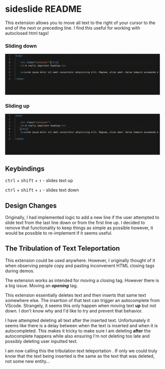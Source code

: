# sideslide README

This extension allows you to move all text to the right of your cursor to the end of the next or preceding line. I find this useful for working with autoclosed html tags!

### Sliding down
![Example of sliding text down](https://github.com/MaxraySavage/sideslide/blob/main/images/slidedown.gif?raw=true)

### Sliding up
![Example of sliding text up](https://github.com/MaxraySavage/sideslide/blob/main/images/slideup.gif?raw=true)

## Keybindings

<kbd>ctrl</kbd> + <kbd>shift</kbd> + <kbd>&#8593;</kbd> - slides text up

<kbd>ctrl</kbd> + <kbd>shift</kbd> + <kbd>&#8595;</kbd> - slides text down

## Design Changes
Originally, I had implemented logic to add a new line if the user attempted to slide text from the last line down or from the first line up. I decided to remove that functionality to keep things as simple as possible however, it would be possible to re-implement if it seems useful.

## The Tribulation of Text Teleportation
This extension could be used anywhere. However, I originally thought of it when observing people copy and pasting inconvenent HTML closing tags during demos. 

The extension works as intended for moving a closing tag. However there is a big issue. Moving an ***opening*** tag. 

This extension essentially deletes text and then inserts that same text somewhere else. The insertion of that text can trigger an autocomplete from VScode. Strangely, it seems this only happen when moving text **up** but not down. I don't know why and I'd like to try and prevent that behavior. 

I have attempted deleting all text after the inserted text. Unfortunately it seems like there is a delay between when the text is inserted and when it is autocompleted. This makes it tricky to make sure I am deleting **after** the autocomplete happens while also ensuring I'm not deleting too late and possibly deleting user inputted text.

I am now calling this the tribulation text teleportation . If only we could truly know that the text being inserted is the same as the text that was deleted, not some new entity...
